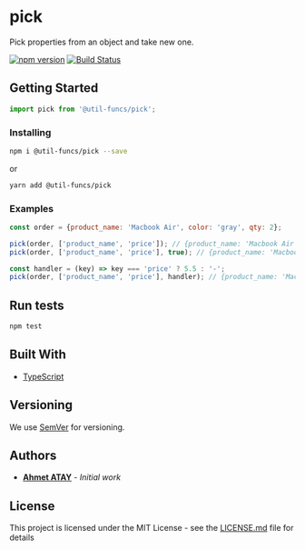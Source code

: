 # pick

Pick properties from an object and take new one.

[![npm version](https://badge.fury.io/js/%40util-funcs%2Fpick.svg)](https://badge.fury.io/js/%40util-funcs%2Fpick) [![Build Status](https://travis-ci.org/util-funcs/pick.svg?branch=master)](https://travis-ci.org/util-funcs/pick)

## Getting Started

```ts
import pick from '@util-funcs/pick';
```

### Installing

```sh
npm i @util-funcs/pick --save
```
or

```sh
yarn add @util-funcs/pick
```

### Examples

```javascript
const order = {product_name: 'Macbook Air', color: 'gray', qty: 2};

pick(order, ['product_name', 'price']); // {product_name: 'Macbook Air'}
pick(order, ['product_name', 'price'], true); // {product_name: 'Macbook Air', price: null}

const handler = (key) => key === 'price' ? 5.5 : '-';
pick(order, ['product_name', 'price'], handler); // {product_name: 'Macbook Air', price: 5.5}

```
## Run tests

```ts
npm test
```

## Built With

* [TypeScript](https://www.typescriptlang.org) 

## Versioning

We use [SemVer](http://semver.org/) for versioning.

## Authors

* [**Ahmet ATAY**](https://github.com/atayahmet) - *Initial work*


## License

This project is licensed under the MIT License - see the [LICENSE.md](LICENSE.md) file for details